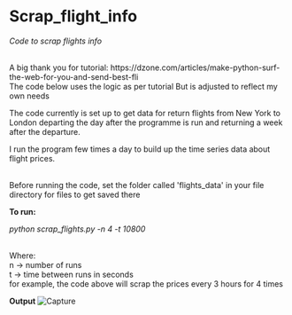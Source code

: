 # Scrap_flight_info
 *Code to scrap flights info*
 
<br>
A big thank you for tutorial:  https://dzone.com/articles/make-python-surf-the-web-for-you-and-send-best-fli 
<br>
The code below uses the logic as per tutorial
But is adjusted to reflect my own needs
 
<br> 

The code currently is set up to get data for return flights from New York to London 
departing the day after the programme is run and returning a week after the departure.

I run the program few times a day to build up the time series data about flight prices.

<br>
Before running the code, set the folder called 'flights_data' in your file directory for files to get saved there <br>

**To run:** <br>

*python scrap_flights.py -n 4 -t 10800*

<br>
Where: <br>
n -> number of runs <br>
t -> time between runs in seconds <br>
for example, the code above will scrap the prices every 3 hours for 4 times <br>

**Output**
![Capture](https://user-images.githubusercontent.com/31029142/60921084-b4ca5180-a267-11e9-9c49-0f49866d503c.PNG)
